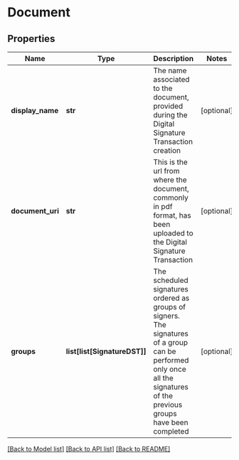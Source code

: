 # Document

## Properties
Name | Type | Description | Notes
------------ | ------------- | ------------- | -------------
**display_name** | **str** | The name associated to the document, provided during the Digital Signature Transaction creation | [optional] 
**document_uri** | **str** | This is the url from where the document, commonly in pdf format, has been uploaded to the Digital Signature Transaction | [optional] 
**groups** | **list[list[SignatureDST]]** | The scheduled signatures ordered as groups of signers. The signatures of a group can be performed only once all the signatures of the previous groups have been completed  | [optional] 

[[Back to Model list]](../README.md#documentation-for-models) [[Back to API list]](../README.md#documentation-for-api-endpoints) [[Back to README]](../README.md)



